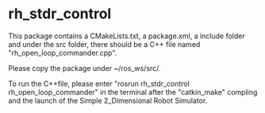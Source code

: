 # rh_stdr_control
This package contains a CMakeLists.txt, a package.xml, a include folder and under the src folder, there should be a C++ file named "rh_open_loop_commander.cpp".

Please copy the package under ~/ros_ws/src/.

To run the C++file, please enter "rosrun rh_stdr_control rh_open_loop_commander" in the terminal after the "catkin_make" compling and the launch of the Simple 2_Dimensional Robot Simulator.





